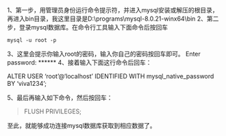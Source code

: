 1、第一步，用管理员身份运行命令提示符，并进入mysql安装或解压的根目录，再进入bin目录，我这里目录是D:\programs\mysql-8.0.21-winx64\bin
2、第二步，登录mysql数据库。在命令行工具输入下面命令后按回车

```mysql
mysql -u root -p
```

3、这里会提示你输入root的密码，输入你自己的密码按回车即可。 Enter password: ******
4、接着输入下面这行命令后回车：

ALTER USER ‘root’@‘localhost’ IDENTIFIED WITH mysql_native_password
BY ‘viva1234’;

5、最后再输入如下命令，然后按回车：

> FLUSH PRIVILEGES;

至此，就能够成功连接mysql数据库获取到相应数据了。

